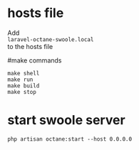 # hosts file
Add\
`laravel-octane-swoole.local`\
to the hosts file

#make commands
```
make shell
make run
make build
make stop
```

# start swoole server
```
php artisan octane:start --host 0.0.0.0
```